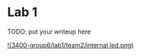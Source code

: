# Lab 1

TODO: put your writeup here

[!(3400-group6/lab1/team2/internal led.png)](https://drive.google.com/file/d/0B1r9QYTd8YNrNDVkeWtic3RsVTg/view?usp=sharing "Internal LED")
